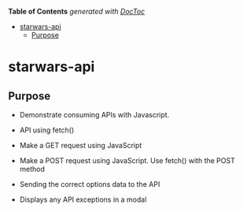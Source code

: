 <!-- START doctoc generated TOC please keep comment here to allow auto update -->
<!-- DON'T EDIT THIS SECTION, INSTEAD RE-RUN doctoc TO UPDATE -->
**Table of Contents**  *generated with [DocToc](https://github.com/thlorenz/doctoc)*

- [starwars-api](#starwars-api)
  - [Purpose](#purpose)

<!-- END doctoc generated TOC please keep comment here to allow auto update -->

# starwars-api

## Purpose

-   Demonstrate consuming APIs with Javascript.

-   API using fetch()

-   Make a GET request using JavaScript

-   Make a POST request using JavaScript. Use fetch() with the POST method

-   Sending the correct options data to the API

-   Displays any API exceptions in a modal
